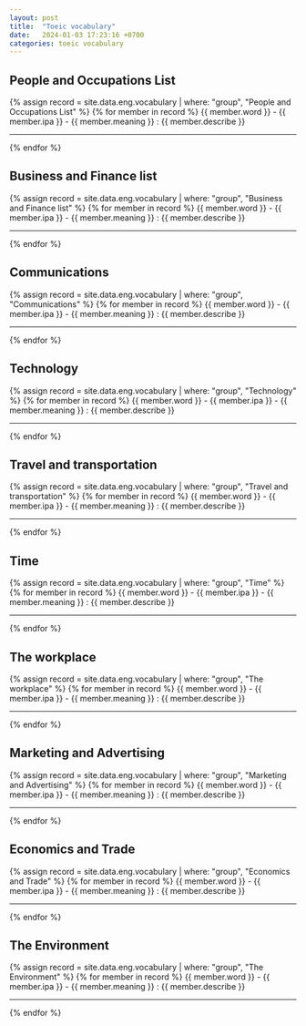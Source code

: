 ```yaml
---
layout: post
title:  "Toeic vocabulary"
date:   2024-01-03 17:23:16 +0700
categories: toeic vocabulary
---
```

## People and Occupations List
{% assign record = site.data.eng.vocabulary | where: "group", "People and Occupations List" %}
{% for member in record %}
{{ member.word }} - {{ member.ipa }} - {{ member.meaning }}
: {{ member.describe }}

*** 

{% endfor %}


## Business and Finance list
{% assign record = site.data.eng.vocabulary | where: "group", "Business and Finance list" %}
{% for member in record %}
{{ member.word }} - {{ member.ipa }} - {{ member.meaning }}
: {{ member.describe }}

***

{% endfor %}


## Communications
{% assign record = site.data.eng.vocabulary | where: "group", "Communications" %}
{% for member in record %}
{{ member.word }} - {{ member.ipa }} - {{ member.meaning }}
: {{ member.describe }}

***

{% endfor %}


## Technology
{% assign record = site.data.eng.vocabulary | where: "group", "Technology" %}
{% for member in record %}
{{ member.word }} - {{ member.ipa }} - {{ member.meaning }}
: {{ member.describe }}

*** 

{% endfor %}


## Travel and transportation
{% assign record = site.data.eng.vocabulary | where: "group", "Travel and transportation" %}
{% for member in record %}
{{ member.word }} - {{ member.ipa }} - {{ member.meaning }}
: {{ member.describe }}

***

{% endfor %}


## Time
{% assign record = site.data.eng.vocabulary | where: "group", "Time" %}
{% for member in record %}
{{ member.word }} - {{ member.ipa }} - {{ member.meaning }}
: {{ member.describe }}

***

{% endfor %}


## The workplace
{% assign record = site.data.eng.vocabulary | where: "group", "The workplace" %}
{% for member in record %}
{{ member.word }} - {{ member.ipa }} - {{ member.meaning }}
: {{ member.describe }}

*** 

{% endfor %}


## Marketing and Advertising
{% assign record = site.data.eng.vocabulary | where: "group", "Marketing and Advertising" %}
{% for member in record %}
{{ member.word }} - {{ member.ipa }} - {{ member.meaning }}
: {{ member.describe }}

***

{% endfor %}


## Economics and Trade
{% assign record = site.data.eng.vocabulary | where: "group", "Economics and Trade" %}
{% for member in record %}
{{ member.word }} - {{ member.ipa }} - {{ member.meaning }}
: {{ member.describe }}

***

{% endfor %}


## The Environment
{% assign record = site.data.eng.vocabulary | where: "group", "The Environment" %}
{% for member in record %}
{{ member.word }} - {{ member.ipa }} - {{ member.meaning }}
: {{ member.describe }}

***

{% endfor %}


